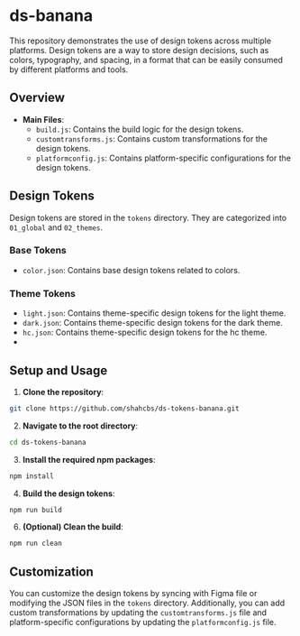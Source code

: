 # ds-banana

This repository demonstrates the use of design tokens across multiple platforms. Design tokens are a way to store design decisions, such as colors, typography, and spacing, in a format that can be easily consumed by different platforms and tools.

## Overview

- **Main Files**:
  - `build.js`: Contains the build logic for the design tokens.
  - `customtransforms.js`: Contains custom transformations for the design tokens.
  - `platformconfig.js`: Contains platform-specific configurations for the design tokens.

## Design Tokens

Design tokens are stored in the `tokens` directory. They are categorized into `01_global` and `02_themes`.

### Base Tokens

- `color.json`: Contains base design tokens related to colors.

### Theme Tokens

- `light.json`: Contains theme-specific design tokens for the light theme.
- `dark.json`: Contains theme-specific design tokens for the dark theme.
- `hc.json`: Contains theme-specific design tokens for the hc theme.
- 
## Setup and Usage

1. **Clone the repository**:
   
```bash
git clone https://github.com/shahcbs/ds-tokens-banana.git             
```

2. **Navigate to the root directory**:

```bash
cd ds-tokens-banana
```

3. **Install the required npm packages**:

```bash
npm install
```

4. **Build the design tokens**:

```bash
npm run build
```

6. **(Optional) Clean the build**:

```bash
npm run clean
```

## Customization

You can customize the design tokens by syncing with Figma file or modifying the JSON files in the `tokens` directory. Additionally, you can add custom transformations by updating the `customtransforms.js` file and platform-specific configurations by updating the `platformconfig.js` file.
